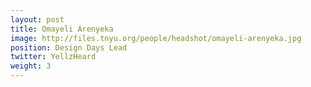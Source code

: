 ```yaml
---
layout: post
title: Omayeli Arenyeka
image: http://files.tnyu.org/people/headshot/omayeli-arenyeka.jpg
position: Design Days Lead
twitter: YellzHeard
weight: 3
---
```

